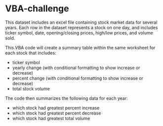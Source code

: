 # VBA-challenge

This dataset includes an excel file containing stock market data for several years. 
Each row in the dataset represents a stock on one day, and includes ticker symbol, date, opening/closing prices, high/low prices, and volume sold.

This VBA code will create a summary table within the same worksheet for each stock that includes:
- ticker symbol
- yearly change (with conditional formatting to show increase or decrease)
- percent change (with conditional formatting to show increase or decrease)
- total stock volume

The code then summarizes the following data for each year:
- which stock had greatest percent increase
- which stock had greatest percent decrease
- which stock had greatest total volume
